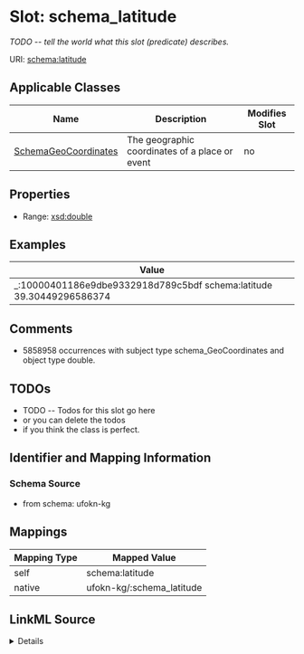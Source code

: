 

# Slot: schema_latitude


_TODO -- tell the world what this slot (predicate) describes._





URI: [schema:latitude](https://schema.org/latitude)



<!-- no inheritance hierarchy -->





## Applicable Classes

| Name | Description | Modifies Slot |
| --- | --- | --- |
| [SchemaGeoCoordinates](../classes/SchemaGeoCoordinates.md) | The geographic coordinates of a place or event |  no  |







## Properties

* Range: [xsd:double](http://www.w3.org/2001/XMLSchema#double)






## Examples

| Value |
| --- |
| _:10000401186e9dbe9332918d789c5bdf schema:latitude 39.30449296586374 |

## Comments

* 5858958 occurrences with subject type schema_GeoCoordinates and object type double.

## TODOs

* TODO -- Todos for this slot go here
* or you can delete the todos
* if you think the class is perfect.

## Identifier and Mapping Information







### Schema Source


* from schema: ufokn-kg




## Mappings

| Mapping Type | Mapped Value |
| ---  | ---  |
| self | schema:latitude |
| native | ufokn-kg/:schema_latitude |




## LinkML Source

<details>
```yaml
name: schema_latitude
description: TODO -- tell the world what this slot (predicate) describes.
todos:
- TODO -- Todos for this slot go here
- or you can delete the todos
- if you think the class is perfect.
comments:
- 5858958 occurrences with subject type schema_GeoCoordinates and object type double.
examples:
- value: _:10000401186e9dbe9332918d789c5bdf schema:latitude 39.30449296586374
from_schema: ufokn-kg
rank: 1000
slot_uri: schema:latitude
alias: schema_latitude
domain_of:
- schema_GeoCoordinates
range: double

```
</details>